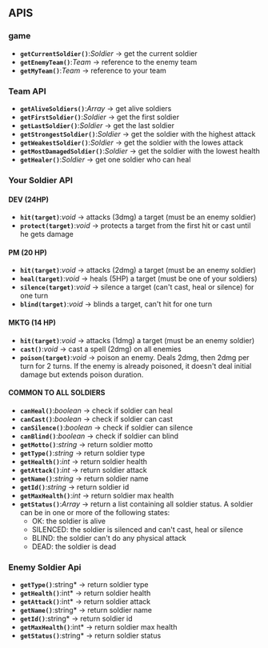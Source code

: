 ## APIS

### game

- **`getCurrentSoldier()`**:*Soldier* -> get the current soldier
- **`getEnemyTeam()`**:*Team* -> reference to the enemy team
- **`getMyTeam()`**:*Team* -> reference to your team

### Team API

- **`getAliveSoldiers()`**:*Array<Soldier>* -> get alive soldiers
- **`getFirstSoldier()`**:*Soldier* -> get the first soldier
- **`getLastSoldier()`**:*Soldier* -> get the last soldier
- **`getStrongestSoldier()`**:*Soldier* -> get the soldier with the highest attack
- **`getWeakestSoldier()`**:*Soldier* -> get the soldier with the lowes attack
- **`getMostDamagedSoldier()`**:*Soldier* -> get the soldier with the lowest health
- **`getHealer()`**:*Soldier* -> get one soldier who can heal

### Your Soldier API

#### DEV (24HP)
- **`hit(target)`**:*void* -> attacks (3dmg) a target (must be an enemy soldier)
- **`protect(target)`**:*void* -> protects a target from the first hit or cast until he gets damage


#### PM (20 HP)
- **`hit(target)`**:*void* -> attacks (2dmg) a target (must be an enemy soldier)
- **`heal(target)`**:*void* -> heals (5HP) a target (must be one of your soldiers)
- **`silence(target)`**:*void* -> silence a target (can't cast, heal or silence) for one turn
- **`blind(target)`**:*void* -> blinds a target, can't hit for one turn

#### MKTG (14 HP)
- **`hit(target)`**:*void* -> attacks (1dmg) a target (must be an enemy soldier)
- **`cast()`**:*void* -> cast a spell (2dmg) on all enemies
- **`poison(target)`**:*void* -> poison an enemy. Deals 2dmg, then 2dmg per turn for 2 turns. If the enemy is already poisoned, it doesn't deal initial damage but extends poison duration.

#### COMMON TO ALL SOLDIERS
- **`canHeal()`**:*boolean* -> check if soldier can heal
- **`canCast()`**:*boolean* -> check if soldier can cast
- **`canSilence()`**:*boolean* -> check if soldier can silence
- **`canBlind()`**:*boolean* -> check if soldier can blind
- **`getMotto()`**:*string* -> return soldier motto
- **`getType()`**:*string* -> return soldier type
- **`getHealth()`**:*int* -> return soldier health
- **`getAttack()`**:*int* -> return soldier attack
- **`getName()`**:*string* -> return soldier name
- **`getId()`**:*string* -> return soldier id
- **`getMaxHealth()`**:*int* -> return soldier max health
- **`getStatus()`**:*Array* -> return a list containing all soldier status. A soldier can be in one or more of the following states:
  - OK: the soldier is alive
  - SILENCED: the soldier is silenced and can't cast, heal or silence
  - BLIND: the soldier can't do any physical attack
  - DEAD: the soldier is dead

### Enemy Soldier Api

- **`getType()`**:string* -> return soldier type
- **`getHealth()`**:int* -> return soldier health
- **`getAttack()`**:int* -> return soldier attack
- **`getName()`**:string* -> return soldier name
- **`getId()`**:string* -> return soldier id
- **`getMaxHealth()`**:int* -> return soldier max health
- **`getStatus()`**:string* -> return soldier status
